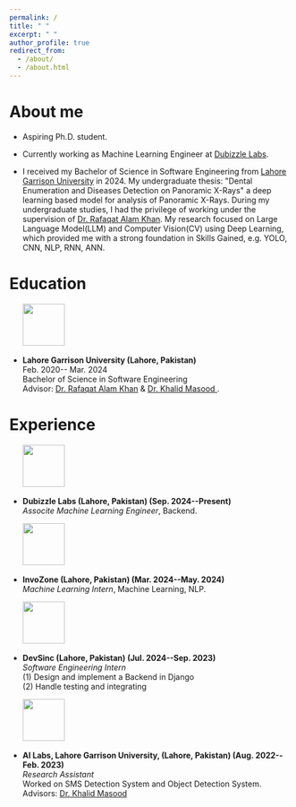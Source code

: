 ```yaml
---
permalink: /
title: " "
excerpt: " "
author_profile: true
redirect_from: 
  - /about/
  - /about.html
---
```


# About me

* Aspiring Ph.D. student.
* Currently working as Machine Learning Engineer at [Dubizzle Labs](https://www.dubizzlelabs.com/).

* I received my Bachelor of Science in Software Engineering from [Lahore Garrison University](https://lgu.edu.pk/) in 2024. My undergraduate thesis: "Dental Enumeration and Diseases Detection on Panoramic X-Rays" a deep learning based model for analysis of Panoramic X-Rays.
During my undergraduate studies, I had the privilege of working under the supervision of [Dr. Rafaqat Alam Khan](https://scholar.google.com/citations?user=spYkiD8AAAAJ&hl=en). My research focused on Large Language Model(LLM) and Computer Vision(CV) using Deep Learning, which provided me with a strong foundation in Skills Gained, e.g. YOLO, CNN, NLP, RNN, ANN.


<!-- # Recent News
* Jan 16, 2024. A paper was accepted by ICLR 2024 as spotlight (5%).
* May 20, 2023. We are organizing the 2nd [OOD-CV](http://www.ood-cv.org/) workshop at [ICCV 2023](https://iccv2023.thecvf.com/).
* Jul 03, 2022. [A paper was accepted by ECCV 2022](https://jiahaoplus.github.io/SAGA/saga.html).
* Jun 30, 2022. We are organizing the [Out Of Distribution Generalization in Computer Vision (OOD-CV)](http://www.ood-cv.org/) workshop at [ECCV 2022](https://eccv2022.ecva.net/), including both a challenge track and a paper track. Welcome to participate!
* Dec 06, 2018. [A paper was accepted by Signal Processing](https://www.sciencedirect.com/science/article/pii/S0165168418303955)
* Sep 07, 2018. I won the "Best Research and Presentation Award" in EE group at UCLA CSST Program. -->

# Education
&nbsp; &nbsp; &nbsp; <img width="75" height="75" src="https://khawajaazfar.github.io/images/LGU_logo.jpg"/> <br>
* <b>Lahore Garrison University (Lahore, Pakistan)</b> <br>
Feb. 2020-- Mar. 2024<br>
Bachelor of Science in Software Engineering<br>
Advisor: [Dr. Rafaqat Alam Khan](https://scholar.google.com/citations?user=spYkiD8AAAAJ&hl=en) & [Dr. Khalid Masood ](https://scholar.google.com/citations?user=-OrHHhwAAAAJ&hl=en). <br>



# Experience
&nbsp; &nbsp; &nbsp; <img width="75" height="75" src="https://khawajaazfar.github.io/images/dubizzlelabs_logo.jpg"/> <br>
* <b>Dubizzle Labs (Lahore, Pakistan) (Sep. 2024--Present) </b> <br>
<i>Associte Machine Learning Engineer</i>, Backend. <br>

&nbsp; &nbsp; &nbsp; <img width="75" height="75" src="https://khawajaazfar.github.io/images/Invozone_logo.jpg"/> <br>
* <b>InvoZone (Lahore, Pakistan) (Mar. 2024--May. 2024) </b> <br>
<i>Machine Learning Intern</i>, Machine Learning, NLP. <br>

&nbsp; &nbsp; &nbsp; <img width="75" height="75" src="https://khawajaazfar.github.io/images/devsinc_logo.jpg"/> <br>
* <b>DevSinc (Lahore, Pakistan) (Jul. 2024--Sep. 2023)</b> <br>
<i>Software Engineering Intern</i><br>
(1) Design and implement a Backend in Django<br>
(2) Handle testing and integrating<br>

&nbsp; &nbsp; &nbsp; <img width="75" height="75" src="https://khawajaazfar.github.io/images/ai_lab_logo.png"/> <br>
* <b>AI Labs, Lahore Garrison University, (Lahore, Pakistan) (Aug. 2022--Feb. 2023) </b> <br>
<i>Research Assistant</i><br>
Worked on SMS Detection System and Object Detection System.<br>
Advisors: [Dr. Khalid Masood ](https://scholar.google.com/citations?user=-OrHHhwAAAAJ&hl=en)<br>
